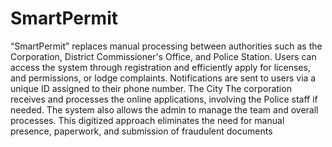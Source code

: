 # SmartPermit

“SmartPermit” replaces manual processing between authorities such as the Corporation, District Commissioner's Office, and Police Station. Users can access the system through registration and efficiently apply for licenses, and permissions, or lodge complaints. Notifications are sent to users via a unique ID assigned to their phone number. The City The corporation receives and processes the online applications, involving the Police staff if needed. The system also allows the admin to manage the team and overall processes. This digitized approach eliminates the need for manual presence, paperwork, and submission of fraudulent documents
